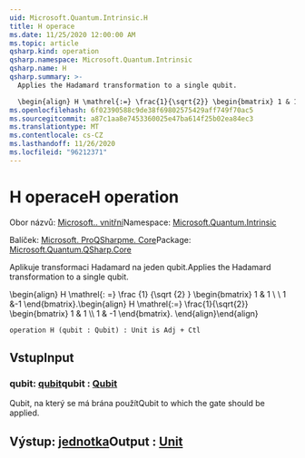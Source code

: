 ```yaml
---
uid: Microsoft.Quantum.Intrinsic.H
title: H operace
ms.date: 11/25/2020 12:00:00 AM
ms.topic: article
qsharp.kind: operation
qsharp.namespace: Microsoft.Quantum.Intrinsic
qsharp.name: H
qsharp.summary: >-
  Applies the Hadamard transformation to a single qubit.

  \begin{align} H \mathrel{:=} \frac{1}{\sqrt{2}} \begin{bmatrix} 1 & 1 \\\\ 1 & -1 \end{bmatrix}. \end{align}
ms.openlocfilehash: 6f02390588c9de38f69802575429aff749f70ac5
ms.sourcegitcommit: a87c1aa8e7453360025e47ba614f25b02ea84ec3
ms.translationtype: MT
ms.contentlocale: cs-CZ
ms.lasthandoff: 11/26/2020
ms.locfileid: "96212371"
---
```

# <a name="h-operation"></a><span data-ttu-id="4a7cb-102">H operace</span><span class="sxs-lookup"><span data-stu-id="4a7cb-102">H operation</span></span>

<span data-ttu-id="4a7cb-103">Obor názvů: [Microsoft.. vnitřní](xref:Microsoft.Quantum.Intrinsic)</span><span class="sxs-lookup"><span data-stu-id="4a7cb-103">Namespace: [Microsoft.Quantum.Intrinsic](xref:Microsoft.Quantum.Intrinsic)</span></span>

<span data-ttu-id="4a7cb-104">Balíček: [Microsoft. ProQSharpme. Core](https://nuget.org/packages/Microsoft.Quantum.QSharp.Core)</span><span class="sxs-lookup"><span data-stu-id="4a7cb-104">Package: [Microsoft.Quantum.QSharp.Core](https://nuget.org/packages/Microsoft.Quantum.QSharp.Core)</span></span>


<span data-ttu-id="4a7cb-105">Aplikuje transformaci Hadamard na jeden qubit.</span><span class="sxs-lookup"><span data-stu-id="4a7cb-105">Applies the Hadamard transformation to a single qubit.</span></span>

<span data-ttu-id="4a7cb-106">\begin{align} H \mathrel{: =} \frac {1} {\sqrt {2} } \begin{bmatrix} 1 & 1 \\ \\ 1 &-1 \end{bmatrix}.</span><span class="sxs-lookup"><span data-stu-id="4a7cb-106">\begin{align} H \mathrel{:=} \frac{1}{\sqrt{2}} \begin{bmatrix} 1 & 1 \\\\ 1 & -1 \end{bmatrix}.</span></span>
<span data-ttu-id="4a7cb-107">\end{align}</span><span class="sxs-lookup"><span data-stu-id="4a7cb-107">\end{align}</span></span>

```qsharp
operation H (qubit : Qubit) : Unit is Adj + Ctl
```


## <a name="input"></a><span data-ttu-id="4a7cb-108">Vstup</span><span class="sxs-lookup"><span data-stu-id="4a7cb-108">Input</span></span>

### <a name="qubit--qubit"></a><span data-ttu-id="4a7cb-109">qubit: [qubit](xref:microsoft.quantum.lang-ref.qubit)</span><span class="sxs-lookup"><span data-stu-id="4a7cb-109">qubit : [Qubit](xref:microsoft.quantum.lang-ref.qubit)</span></span>

<span data-ttu-id="4a7cb-110">Qubit, na který se má brána použít</span><span class="sxs-lookup"><span data-stu-id="4a7cb-110">Qubit to which the gate should be applied.</span></span>



## <a name="output--unit"></a><span data-ttu-id="4a7cb-111">Výstup: [jednotka](xref:microsoft.quantum.lang-ref.unit)</span><span class="sxs-lookup"><span data-stu-id="4a7cb-111">Output : [Unit](xref:microsoft.quantum.lang-ref.unit)</span></span>

